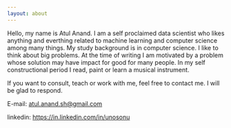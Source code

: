 ```yaml
---
layout: about
---
```


Hello, my name is Atul Anand. I am a self proclaimed data scientist who likes anything and everthing related to machine learning and computer science among many things. My study background is in computer science. I like to think about big problems. At the time of writing I am motivated by a problem whose solution may have impact for good for many people. In my self constructional period I read, paint or learn a musical instrument.

If you want to consult, teach or work with me, feel free to contact me. I will be glad to respond.

E-mail: atul.anand.sh@gmail.com

linkedin: https://in.linkedin.com/in/unosonu
